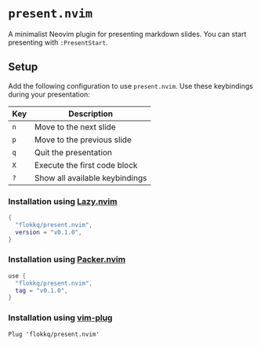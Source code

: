 # `present.nvim`

A minimalist Neovim plugin for presenting markdown slides. You can start presenting with `:PresentStart`.

## Setup

Add the following configuration to use `present.nvim`. Use these keybindings during your presentation:

| Key |    Description                         |
|------|---------------------------------------|
| `n`   | Move to the next slide             |
| `p`   | Move to the previous slide         |
| `q`   | Quit the presentation              |
| `X`   | Execute the first code block       |
| `?` |   Show all available keybindings     |

### Installation using [Lazy.nvim](https://github.com/folke/lazy.nvim)

```lua
{
  "flokkq/present.nvim",
  version = "v0.1.0", 
}
```

### Installation using [Packer.nvim](https://github.com/wbthomason/packer.nvim)

```lua
use {
  "flokkq/present.nvim",
  tag = "v0.1.0",
}
```

### Installation using [vim-plug](https://github.com/junegunn/vim-plug)

```vim
Plug 'flokkq/present.nvim'
```
